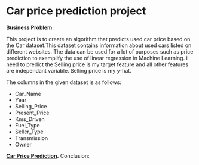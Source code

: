 # Car price prediction project

<b> Business Problem : </b>

This project is to create an algorithm that predicts used car price based on the Car dataset.This dataset contains information about used cars listed on different websites. The data can be used for a lot of purposes such as price prediction to exemplify the use of linear regression in Machine Learning. i need to predict the Selling price is my target feature and all other features are independant variable. Selling price is my y-hat.

The columns in the given dataset is as follows:
* Car_Name
* Year
* Selling_Price
* Present_Price
* Kms_Driven
* Fuel_Type
* Seller_Type
* Transmission
* Owner

**[Car Price Prediction](https://github.com/BlessingNehohwa/car-price-prediction-project/blob/main/Car%20Price%20Prediction%20Analysis.ipynb
).**
Conclusion:
